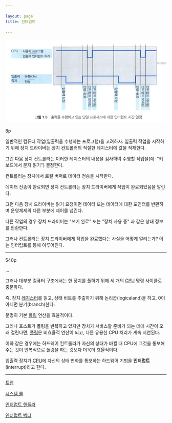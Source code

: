 ```yaml
---

layout: page
title: 인터럽트

---
```


![image](https://github.com/yokikim/osdinostudy_1/blob/main/os_pic/1.3.png)

8p

일반적인 컴퓨터 작업(입출력을 수행하는 프로그램)을 고려하자. 입출력 작업을 시작하기 위해 장치 드라이버는 장치 컨트롤러의 적절한 레지스터에 값을 적재한다.

그런 다음 장치 컨트롤러는 이러한 레지스터의 내용을 검사하여 수행할 작업을(예: "키보드에서 문자 읽기") 결정한다.

컨트롤러는 장치에서 로컬 버퍼로 데이터 전송을 시작한다.

데이터 전송이 완료되면 장치 컨트롤러는 장치 드라이버에게 작업이 완료되었음을 알린다.

그런 다음 장치 드라이버는 읽기 요청이면 데이터 또는 데이터에 대한 포인터를 반환하며 운영체제의 다른 부분에 제어를 넘긴다. 

다른 작업의 경우 장치 드라이버는 "쓰기 완료" 또는 "장치 사용 중" 과 같은 상태 정보를 반환한다.

그러나 컨트롤러는 장치 드라이버에게 작업을 완료했다는 사실을 어떻게 알리는가? 이는 인터럽트를 통해 이루어진다.


***

540p

...

그러나 대부분 컴퓨터 구조에서는 한 장치를 폴하기 위해 세 개의 [CPU](CPU.html) 명령 사이클로 충분하다.

즉, 장치 [레지스터](레지스터.html)를 읽고, 상태 비트를 추출하기 위해 논리곱(logicaland)을 하고, 0이 아니면 분기(branch)한다.

분명히 기본 [폴링](폴링.html) 연산을 효율적이다.

그러나 호스트가 폴링을 반복하고 있지만 장치가 서비스할 준비가 되는 데에 시간이 오래 걸린다면, [폴링](폴링.html)은 비효율적 연산이 되고, 다른 유용한 CPU 처리가 계속 지연된다.

이와 같은 경우에는 하드웨어 컨트롤러가 자신의 상태가 바뀔 때 CPU에 그것을 통보해 주는 것이 반복적으로 폴링을 하는 것보다 더욱더 효율적이다.

입출력 장치가 [CPU](CPU.html)에 자신의 상태 변화를 통보하는 하드웨어 기법을 **인터럽트**(interrupt)라고 한다.

***

[트랩](트랩.html)

[시스템 콜](시스템-콜.html)

[인터럽트 핸들러](인터럽트-핸들러.html)

[인터럽트 벡터](인터럽트-벡터.html)